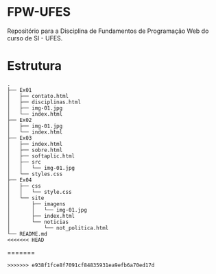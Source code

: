 # FPW-UFES
Repositório para a Disciplina de Fundamentos de Programação Web do curso de SI - UFES.

# Estrutura 

```
.
├── Ex01
│   ├── contato.html
│   ├── disciplinas.html
│   ├── img-01.jpg
│   └── index.html
├── Ex02
│   ├── img-01.jpg
│   └── index.html
├── Ex03
│   ├── index.html
│   ├── sobre.html
│   ├── softaplic.html
│   ├── src
│   │   └── img-01.jpg
│   └── styles.css
├── Ex04
│   ├── css
│   │   └── style.css
│   └── site
│       ├── imagens
│       │   └── img-01.jpg
│       ├── index.html
│       └── noticias
│           └── not_politica.html
└── README.md
<<<<<<< HEAD

```
=======
```
>>>>>>> e938f1fce8f7091cf84835931ea9efb6a70ed17d
